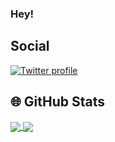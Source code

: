 ### Hey!

## Social

<a href="https://twitter.com/juliano_q" target="_blank"><img src="https://img.shields.io/twitter/follow/juliano_q?style=social" alt="Twitter profile"/></a>


## &#x1f310; GitHub Stats

<a href="https://github.com/julianoquites">
  <img align="center" src="https://github-readme-stats.vercel.app/api/top-langs/?username=julianoquites&show_icons=true&theme=dark&langs_count=3&hide=java,html,python&bg_color=00000000" />
</a>
<a href="https://github.com/julianoquites">
  <img align="center" src="https://github-readme-stats.vercel.app/api?username=julianoquites&show_icons=true&line_height=27&theme=dark&bg_color=00000000"/>
</a>

